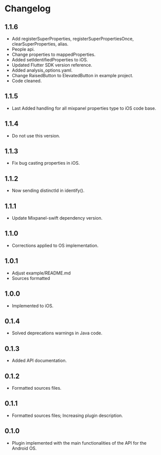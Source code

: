 # Changelog

## 1.1.6

* Add registerSuperProperties, registerSuperPropertiesOnce, clearSuperProperties, alias.
* People api.
* Change properties to mappedProperties.
* Added setIdentifiedProperties to iOS.
* Updated Flutter SDK version reference.
* Added analysis_options.yaml.
* Change RaisedButton to ElevatedButton in example project.
* Code cleaned.

## 1.1.5

* Last Added handling for all mixpanel properties type to iOS code base.

## 1.1.4

* Do not use this version.

## 1.1.3

* Fix bug casting properties in iOS.

## 1.1.2

* Now sending distinctId in identify().

## 1.1.1

* Update Mixpanel-swift dependency version.

## 1.1.0

* Corrections applied to OS implementation.

## 1.0.1

* Adjust example/README.md
* Sources formatted

## 1.0.0

* Implemented to iOS.

## 0.1.4

* Solved deprecations warnings in Java code.

## 0.1.3

* Added API documentation.

## 0.1.2

* Formatted sources files.

## 0.1.1

* Formatted sources files; Increasing plugin description.

## 0.1.0

* Plugin implemented with the main functionalities of the API for the Android OS.
